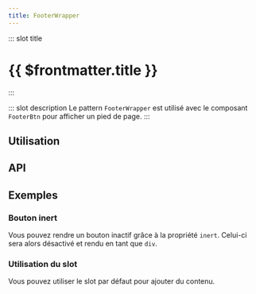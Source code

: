 ```yaml
---
title: FooterWrapper
---
```


::: slot title
# {{ $frontmatter.title }}
:::

::: slot description
Le pattern `FooterWrapper` est utilisé avec le composant `FooterBtn` pour afficher un pied de page.
:::

## Utilisation

<DocExample
  eager
  file="composants/footer-wrapper/examples/footer-wrapper"
/>

## API

<DocApi
  :value="['FooterWrapper', 'FooterBtn']"
  :api="{
    FooterWrapper: {
      slots: [
        {
          name: 'default',
          description: 'Slot pour ajouter du contenu.'
        }
      ]
    },
    FooterBtn: {
      props: [
        {
          name: 'inert',
          type: 'boolean',
          default: 'false',
          description: 'Rend le bouton inactif.'
        }
      ],
      slots: [
        {
          name: 'default',
          description: 'Slot pour le texte.'
        }
      ]
    }
  }"
/>

## Exemples

### Bouton inert

Vous pouvez rendre un bouton inactif grâce à la propriété `inert`. Celui-ci sera alors désactivé et rendu en tant que `div`.

<DocExample
  eager
  file="composants/footer-wrapper/examples/footer-wrapper-inert"
/>

### Utilisation du slot

Vous pouvez utiliser le slot par défaut pour ajouter du contenu.

<DocExample
  eager
  file="composants/footer-wrapper/examples/footer-wrapper-slot"
/>
